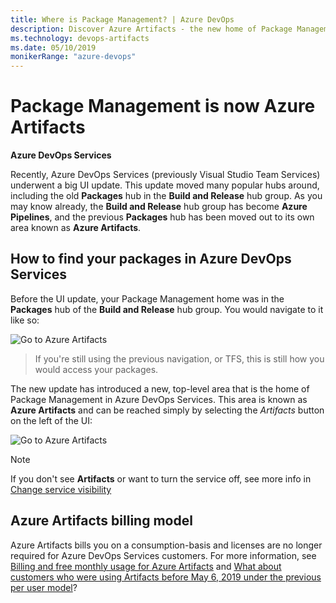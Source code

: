 ```yaml
---
title: Where is Package Management? | Azure DevOps
description: Discover Azure Artifacts - the new home of Package Management in Azure DevOps.
ms.technology: devops-artifacts
ms.date: 05/10/2019
monikerRange: "azure-devops"
---
```


# Package Management is now Azure Artifacts

**Azure DevOps Services**

Recently, Azure DevOps Services (previously Visual Studio Team Services) underwent a big UI update. This update moved many popular hubs around, including the old **Packages** hub in the **Build and Release** hub group. As you may know already, the **Build and Release** hub group has become **Azure Pipelines**, and the previous **Packages** hub has been moved out to its own area known as **Azure Artifacts**.

## How to find your packages in Azure DevOps Services

Before the UI update, your Package Management home was in the **Packages** hub of the **Build and Release** hub group. You would navigate to it like so:

![Go to Azure Artifacts](media/goto-feed-hub.png)

> If you're still using the previous navigation, or TFS, this is still how you would access your packages.

The new update has introduced a new, top-level area that is the home of Package Management in Azure DevOps Services. This area is known as **Azure Artifacts** and can be reached simply by selecting the _Artifacts_ button on the left of the UI:

![Go to Azure Artifacts](media/goto-feed-hub-azure-devops-newnav.png)

> [!NOTE]
> If you don't see **Artifacts** or want to turn the service off, see more info in [Change service visibility](../organizations/settings/set-services.md)

## Azure Artifacts billing model

Azure Artifacts bills you on a consumption-basis and licenses are no longer required for Azure DevOps Services customers. For more information, see [Billing and free monthly usage for Azure Artifacts](start-using-azure-artifacts.md#billing-and-free-monthly-usage) and [What about customers who were using Artifacts before May 6, 2019 under the previous per user model](start-using-azure-artifacts.md#q-what-about-customers-who-were-using-artifacts-before-may-6-2019-under-the-previous-per-user-model)?
